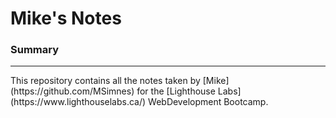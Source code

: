 # Mike's Notes
### Summary
<hr>
This repository contains all the notes taken by 
[Mike](https://github.com/MSimnes) for the 
[Lighthouse Labs](https://www.lighthouselabs.ca/) WebDevelopment Bootcamp.